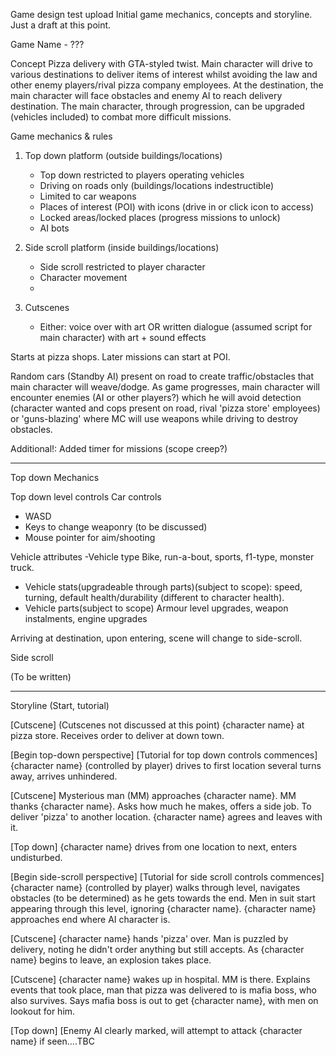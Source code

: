 Game design test upload
Initial game mechanics, concepts and storyline. Just a draft at this point.

Game Name - ???


Concept
Pizza delivery with GTA-styled twist. Main character will drive to various destinations to deliver 
items of interest whilst avoiding the law and other enemy players/rival pizza company employees.
At the destination, the main character will face obstacles and enemy AI to reach delivery destination.
The main character, through progression, can be upgraded (vehicles included) to combat more difficult
missions.


Game mechanics & rules
1. Top down platform (outside buildings/locations)
	- Top down restricted to players operating vehicles
	- Driving on roads only (buildings/locations indestructible)
	- Limited to car weapons
	- Places of interest (POI) with icons (drive in or click icon to access)
	- Locked areas/locked places (progress missions to unlock)
	- AI bots

2. Side scroll platform (inside buildings/locations)
	- Side scroll restricted to player character
	- Character movement
	- 

3. Cutscenes
	- Either: 
		voice over with art OR
		written dialogue (assumed script for main character) with art + sound effects

Starts at pizza shops. Later missions can start at POI.

Random cars (Standby AI) present on road to create traffic/obstacles that main 
character will weave/dodge. As game progresses, main character will encounter enemies (AI or other players?)
which he will avoid detection (character wanted and cops present on road, rival 'pizza store' employees) or
'guns-blazing' where MC will use weapons while driving to destroy obstacles.

Additional!: Added timer for missions (scope creep?)

------------------------------------------------------------------------------------------------------------

Top down Mechanics

Top down level controls
Car controls
- WASD
- Keys to change weaponry (to be discussed)
- Mouse pointer for aim/shooting

Vehicle attributes
-Vehicle type
	Bike, run-a-bout, sports, f1-type, monster truck.

- Vehicle stats(upgradeable through parts)(subject to scope):
	speed, turning, default health/durability (different to character health).
- Vehicle parts(subject to scope)
	Armour level upgrades, weapon instalments, engine upgrades
	

Arriving at destination, upon entering, scene will change to side-scroll.

Side scroll

(To be written)

--------------------------------------------------------------------------------------------------------

Storyline (Start, tutorial)

[Cutscene] (Cutscenes not discussed at this point)
{character name} at pizza store. Receives order to deliver at down town. 

[Begin top-down perspective]
[Tutorial for top down controls commences]
{character name} (controlled by player) drives to first location several turns away, arrives unhindered. 

[Cutscene]
Mysterious man (MM) approaches {character name}. MM thanks {character name}.
Asks how much he makes, offers a side job. To deliver 'pizza' to another location. {character name} 
agrees and leaves with it.

[Top down]
{character name} drives from one location to next, enters undisturbed.

[Begin side-scroll perspective]
[Tutorial for side scroll controls commences]
{character name} (controlled by player) walks through level, navigates obstacles (to be determined) as
he gets towards the end. Men in suit start appearing through this level, ignoring {character name}.
{character name} approaches end where AI character is.

[Cutscene]
{character name} hands 'pizza' over. Man is puzzled by delivery, noting he didn't order anything but
still accepts. As {character name} begins to leave, an explosion takes place.

[Cutscene]
{character name} wakes up in hospital. MM is there. Explains events that took place, man that pizza
was delivered to is mafia boss, who also survives. Says mafia boss is out to get {character name},
with men on lookout for him.

[Top down]
[Enemy AI clearly marked, will attempt to attack {character name} if seen....TBC


